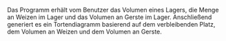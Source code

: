 Das Programm erhält vom Benutzer das Volumen eines Lagers, die Menge an Weizen im Lager und das Volumen an Gerste im Lager. Anschließend generiert es ein Tortendiagramm basierend auf dem verbleibenden Platz, dem Volumen an Weizen und dem Volumen an Gerste.
